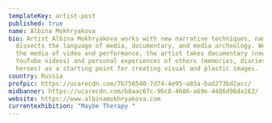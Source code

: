 ```yaml
---
templateKey: artist-post
published: true
name: Albina Mokhryakova
bio: Artist Albina Mokhryakova works with new narrative techniques, namely, she
  dissects the language of media, documentary, and media archeology. Working in
  the media of video and performance, the artist takes documentary (news,
  YouTube videos) and personal experiences of others (memories, diaries of media
  heroes) as a starting point for creating visual and plastic images.
country: Russia
profpic: https://ucarecdn.com/7b750540-7d74-4e95-a83a-bad273bd2acc/
midbanner: https://ucarecdn.com/b8aac67c-96c8-4686-a69e-4486d96da162/
website: https://www.albinamokhryakova.com
currentexhibition: "Maybe Therapy "
---
```


